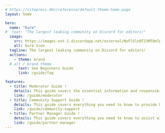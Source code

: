 ```yaml
---
# https://vitepress.dev/reference/default-theme-home-page
layout: home

hero:
  name: "6ure"
#  text: "The largest leaking community on Discord for editors!"
  image:
    src: https://images-ext-1.discordapp.net/external/NoFlUln0T23MT8m7pgbiP6_Ys6PqmSWbzfioro9mtmU/%3Fsize%3D1024/https/cdn.discordapp.com/icons/1118862694980788276/27f3921db1ab7d2900ffab1ed83ca16a.png
    alt: 6ure Icon
  tagline: The largest leaking community on Discord for editors!
  actions:
    - theme: brand
  # alt / brand theme
      text: See Beginners Guide
      link: /guide/faq

features:
  - title: Moderator Guide !
    details: This guide covers the essential information and responsibilities you need to know as a moderator.
    link: /guide/moderator
  - title: Community Support Guide !
    details: This guide covers everything you need to know to provide helpful, accurate, and friendly support to members.
    link: /guide/community-support
  - title: Partner Manager Guide !
    details: This guide covers everything you need to know to assist with partner requests and manage partnership tickets.
    link: /guide/partner-manager
---
```

